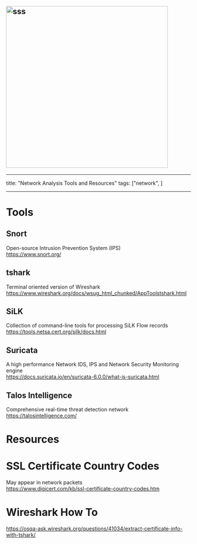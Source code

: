 ## <img width="441" alt="sss" src="placeholder" />

---

title: "Network Analysis Tools and Resources"
tags: ["network", ]

---

# Tools

## Snort

Open-source Intrusion Prevention System (IPS) \
https://www.snort.org/

## tshark

Terminal oriented version of Wireshark \
https://www.wireshark.org/docs/wsug_html_chunked/AppToolstshark.html

## SiLK

Collection of command-line tools for processing SiLK Flow records \
https://tools.netsa.cert.org/silk/docs.html

## Suricata

A high performance Network IDS, IPS and Network Security Monitoring engine \
https://docs.suricata.io/en/suricata-6.0.0/what-is-suricata.html

## Talos Intelligence

Comprehensive real-time threat detection network \
https://talosintelligence.com/

# Resources

# SSL Certificate Country Codes

May appear in network packets \
https://www.digicert.com/kb/ssl-certificate-country-codes.htm

# Wireshark How To

https://osqa-ask.wireshark.org/questions/41034/extract-certificate-info-with-tshark/
